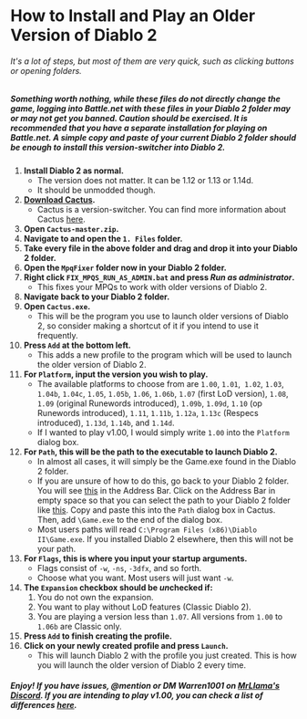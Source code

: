 # How to Install and Play an Older Version of Diablo 2


###### It's a lot of steps, but most of them are very quick, such as clicking buttons or opening folders.

##### Something worth nothing, while these files do not directly change the game, logging into Battle.net with these files in your Diablo 2 folder may or may not get you banned. Caution should be exercised. It is recommended that you have a separate installation for playing on Battle.net. A simple copy and paste of your current Diablo 2 folder should be enough to install this version-switcher into Diablo 2.


1. **Install Diablo 2 as normal.**
	- The version does not matter. It can be 1.12 or 1.13 or 1.14d.
	- It should be unmodded though.
2. [**Download Cactus**](https://github.com/fearedbliss/Cactus/archive/master.zip)**.**
	- Cactus is a version-switcher. You can find more information about Cactus [here](https://github.com/fearedbliss/Cactus).
3. **Open `Cactus-master.zip`.**
4. **Navigate to and open the `1. Files` folder.**
5. **Take every file in the above folder and drag and drop it into your Diablo 2 folder.**
6. **Open the `MpqFixer` folder now in your Diablo 2 folder.**
7. **Right click `FIX_MPQS_RUN_AS_ADMIN.bat` and press *Run as administrator*.**
	- This fixes your MPQs to work with older versions of Diablo 2.
8. **Navigate back to your Diablo 2 folder.**
9. **Open `Cactus.exe`.**
	- This will be the program you use to launch older versions of Diablo 2, so consider making a shortcut of it if you intend to use it frequently.
10. **Press `Add` at the bottom left.**
	- This adds a new profile to the program which will be used to launch the older version of Diablo 2.
11. **For `Platform`, input the version you wish to play.**
	- The available platforms to choose from are `1.00`, `1.01`,` 1.02`, `1.03`, `1.04b`, `1.04c`, `1.05`, `1.05b`, `1.06`, `1.06b`, `1.07` (first LoD version), `1.08`, `1.09` (original Runewords introduced), `1.09b`, `1.09d`, `1.10` (op Runewords introduced), `1.11`, `1.11b`, `1.12a`, `1.13c` (Respecs introduced), `1.13d`, `1.14b`, and `1.14d`.
	- If I wanted to play v1.00, I would simply write `1.00` into the `Platform` dialog box.
12. **For `Path`, this will be the path to the executable to launch Diablo 2.**
	- In almost all cases, it will simply be the Game.exe found in the Diablo 2 folder.
	- If you are unsure of how to do this, go back to your Diablo 2 folder. You will see [this](https://i.gyazo.com/295d5bc4add0ef430d02116dbc0f863f.png) in the Address Bar. Click on the Address Bar in empty space so that you can select the path to your Diablo 2 folder like [this](https://i.gyazo.com/67b357476cbf155b90b3c16244dbbd8d.png). Copy and paste this into the `Path` dialog box in Cactus. Then, add `\Game.exe` to the end of the dialog box.
	- Most users paths will read `C:\Program Files (x86)\Diablo II\Game.exe`. If you installed Diablo 2 elsewhere, then this will not be your path.
13. **For `Flags`, this is where you input your startup arguments.**
	- Flags consist of `-w`, `-ns`, `-3dfx`, and so forth.
	- Choose what you want. Most users will just want `-w`.
14. **The `Expansion` checkbox should be *un*checked if:**
	1. You do not own the expansion.
	2. You want to play without LoD features (Classic Diablo 2).
	3. You are playing a version less than `1.07`. All versions from `1.00` to `1.06b` are Classic only.
15. **Press `Add` to finish creating the profile.**
16. **Click on your newly created profile and press `Launch`.**
	- This will launch Diablo 2 with the profile you just created. This is how you will launch the older version of Diablo 2 every time.


##### Enjoy! If you have issues, @mention or DM Warren1001 on [MrLlama's Discord](https://discord.gg/BePVw9e). If you are intending to play v1.00, you can check a list of differences [here](https://github.com/Warren1001/MrLlamaSCStreamInfo/blob/master/D2v1.0Info.md).
